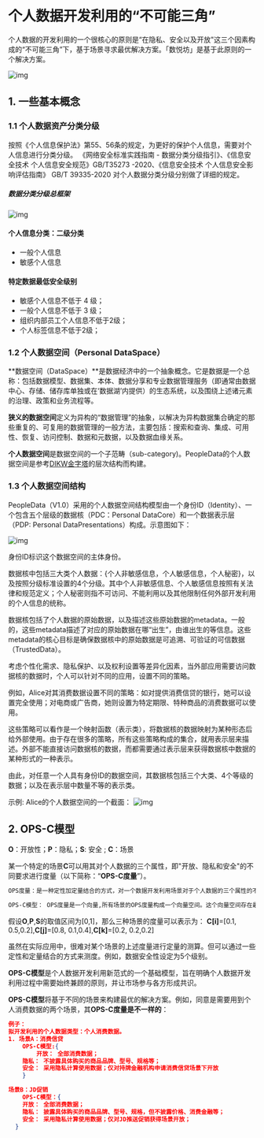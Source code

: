 # 个人数据开发利用的“不可能三角”

个人数据的开发利用的一个很核心的原则是“在隐私、安全以及开放"这三个因素构成的“不可能三角”下，基于场景寻求最优解决方案。「数悦坊」是基于此原则的一个解决方案。

![img](不可能三角.png)

## 1. 一些基本概念

### 1.1 个人数据资产分类分级
按照《个人信息保护法》第55、56条的规定，为更好的保护个人信息，需要对个人信息进行分类分级。
《网络安全标准实践指南 - 数据分类分级指引》、《信息安全技术 个人信息安全规范》GB/T35273 -2020、《信息安全技术 个人信息安全影响评估指南》 GB/T 39335-2020 对个人数据分类分级分别做了详细的规定。

##### 数据分类分级总框架
![img](数据分类分级框架.png)


#### 个人信息分类：二级分类
- 一般个人信息
- 敏感个人信息

#### 特定数据最低安全级别
- 敏感个人信息不低于 4 级；
- 一般个人信息不低于 3 级；
- 组织内部员工个人信息不低于2级；
- 个人标签信息不低于2级；

### 1.2 个人数据空间（Personal DataSpace）
**数据空间（DataSpace）**是数据经济中的一个抽象概念。它是数据是一个总称：包括数据模型、数据集、本体、数据分享和专业数据管理服务（即通常由数据中心、存储、储存库单独或在‘数据湖’内提供）的生态系统，以及围绕上述诸元素的治理、政策和业务流程等。

**狭义的数据空间**定义为异构的“数据管理”的抽象，以解决为异构数据集合确定的那些重复的、可复用的数据管理的一般方法，主要包括：搜索和查询、集成、可用性、恢复、访问控制、数据和元数据，以及数据血缘关系。 

**个人数据空间**是数据空间的一个子范畴（sub-category)。PeopleData的个人数据空间是参考[DIKW金字塔](https://en.wikipedia.org/wiki/DIKW_pyramid)的层次结构而构建。

### 1.3 个人数据空间结构
PeopleData（V1.0）采用的个人数据空间结构模型由一个身份ID（Identity）、一个包含五个层级的数据核（PDC：Personal DataCore）和一个数据表示层（PDP: Personal DataPresentations）构成。示意图如下：

![img](个人数据空间结构.png)

身份ID标识这个数据空间的主体身份。

数据核中包括三大类个人数据：{个人非敏感信息，个人敏感信息，个人秘密}，以及按照分级标准设置的4个分级。其中个人非敏感信息、个人敏感信息按照有关法律和规范定义；个人秘密则指不可访问、不能利用以及其他限制任何外部开发利用的个人信息的统称。

数据核包括了个人数据的原始数据，以及描述这些原始数据的metadata。一般的，这些metadata描述了对应的原始数据在哪“出生”，由谁出生的等信息。这些metadata的核心目标是确保数据核中的原始数据是可追溯、可验证的可信数据（TrustedData）。

考虑个性化需求、隐私保护、以及权利设置等差异化因素，当外部应用需要访问数据核的数据时，个人可以针对不同的应用，设置不同的策略。

例如，Alice对其消费数据设置不同的策略：如对提供消费信贷的银行，她可以设置完全使用；对电商或广告商，她则设置为特定期限、特种商品的消费数据可以使用。

这些策略可以看作是一个映射函数（表示类），将数据核的数据映射为某种形态后给外部使用。由于存在很多的策略，所有这些策略构成的集合，就用表示层来描述。外部不能直接访问数据核的数据，而都需要通过表示层来获得数据核中数据的某种形式的一种表示。

由此，对任意一个人具有身份ID的数据空间，其数据核包括三个大类、4个等级的数据；以及在表示层中数量不等的表示类。 

示例: Alice的个人数据空间的一个截面：
![img](个人数据空间的一个截面示意图.png)




	
## 2. OPS-C模型

**O**：开放性；**P**：隐私；**S**: 安全 ; **C**：场景

某一个特定的场景**C**可以用其对个人数据的三个属性，即"开放、隐私和安全"的不同要求进行度量（以下简称：“**OPS-C度量**”）。

```html
OPS度量：是一种定性加定量结合的方式，对一个数据开发利用场景对于个人数据的三个属性的不同要去而进行的度量。

OPS-C模型： OPS度量是一个向量,所有场景的OPS度量构成一个向量空间。这个向量空间存在最优解。
```

假设**O**,**P**,**S**的取值区间为[0,1]，那么三种场景的度量可以表示为：
**C[i]**=[0.1, 0.5,0.2],**C[j]**=[0.8, 0.1,0.4],**C[k]**=[0.2, 0.2,0.2]

虽然在实际应用中，很难对某个场景的上述度量进行定量的测算。但可以通过一些定性和定量结合的方式来测度。例如，数据安全性设定为5个级别。


**OPS-C模型**是个人数据开发利用新范式的一个基础模型，旨在明确个人数据开发利用过程中需要始终兼顾的原则，并让市场参与各方形成共识。

**OPS-C模型**将基于不同的场景来构建最优的解决方案。例如，同意是需要用到个人消费数据的两个场景，其**OPS-C度量是不一样的**：

```json
例子：
拟开发利用的个人数据类型：个人消费数据。
1. 场景A：消费信贷 
	OPS-C模型:{
		开放： 全部消费数据；
    隐私： 不披露具体购买的商品品牌、型号、规格等；
    安全： 采用隐私计算使用数据；仅对持牌金融机构申请消费信贷场景下开放
	}

场景B：JD促销
	OPS-C模型：{
    开放： 全部消费数据；
    隐私： 披露具体购买的商品品牌、型号、规格，但不披露价格、消费金融等；
    安全： 采用隐私计算使用数据；仅对JD推送促销获得场景开放；
  }

```

## 
